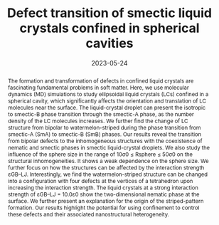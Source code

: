 ---
title: "Defect transition of smectic liquid crystals confined in spherical cavities"
authors:
- Ming Zhou
- Yu-Wei Sun
- Zhan-Wei Li
- Han-Wen Pei
- Bing Li
- You-Liang Zhu
- Zhao-Yan Sun
date: "2023-05-24"
doi: "10.1039/D2SM01706G"
publication_types: ["期刊文章"]
publication: "Soft Matter"
publication_short: "Soft Matter 2023,20,19,3570-3579"
abstract: "
<!--more-->
The formation and transformation of defects in confined liquid  crystals are fascinating fundamental problems in soft matter. Here, we  use molecular dynamics (MD) simulations to study ellipsoidal liquid  crystals (LCs) confined in a spherical cavity, which significantly  affects the orientation and translation of LC molecules near the  surface. The liquid-crystal droplet can present the isotropic to  smectic-B phase transition through the smectic-A phase, as the number  density of the LC molecules increases. We further find the change of LC  structure from bipolar to watermelon-striped during the phase transition  from smectic-A (SmA) to smectic-B (SmB) phases. Our results reveal the  transition from bipolar defects to the inhomogeneous structures with the  coexistence of nematic and smectic phases in smectic liquid-crystal  droplets. We also study the influence of the sphere size in the range of  10σ0 ≤ Rsphere ≤ 50σ0 on the structural inhomogeneities. It shows a  weak dependence on the sphere size. We further focus on how the  structures can be affected by the interaction strength εGB–LJ.  Interestingly, we find the watermelon-striped structure can be changed  into a configuration with four defects at the vertices of a tetrahedron  upon increasing the interaction strength. The liquid crystals at a  strong interaction strength of εGB–LJ = 10.0ε0 show the two-dimensional  nematic phase at the surface. We further present an explanation for the  origin of the striped-pattern formation. Our results highlight the  potential for using confinement to control these defects and their  associated nanostructural heterogeneity."
url_pdf: "https://pubs.rsc.org/en/content/articlelanding/2023/sm/d2sm01706g"
---